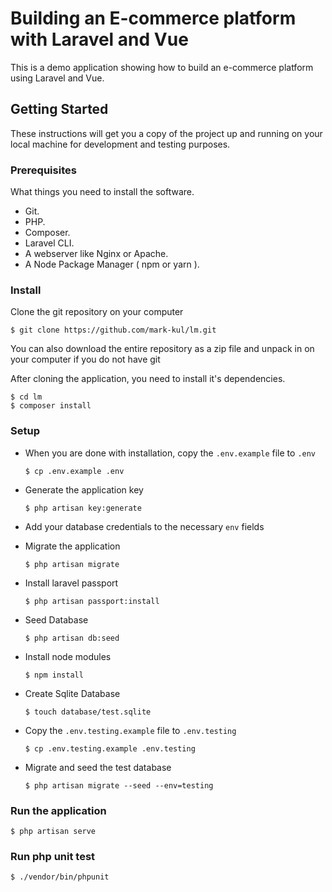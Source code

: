 # Building an E-commerce platform with Laravel and Vue
This is a demo application showing how to build an e-commerce platform using Laravel and Vue.

## Getting Started
These instructions will get you a copy of the project up and running on your local machine for development and testing purposes.

### Prerequisites
What things you need to install the software.

* Git.
* PHP.
* Composer.
* Laravel CLI.
* A webserver like Nginx or Apache.
* A Node Package Manager ( npm or yarn ).

### Install
Clone the git repository on your computer

```$ git clone https://github.com/mark-kul/lm.git```


You can also download the entire repository as a zip file and unpack in on your computer if you do not have git

After cloning the application, you need to install it's dependencies. 

```
$ cd lm
$ composer install
```


### Setup
- When you are done with installation, copy the `.env.example` file to `.env`

  ```$ cp .env.example .env```


- Generate the application key

  ```$ php artisan key:generate```


- Add your database credentials to the necessary `env` fields

- Migrate the application

  ```$ php artisan migrate```

- Install laravel passport

  ```$ php artisan passport:install```

- Seed Database

  ```$ php artisan db:seed```

- Install node modules

  ```$ npm install```

- Create Sqlite Database

  ```$ touch database/test.sqlite```

- Copy the `.env.testing.example` file to `.env.testing`

  ```$ cp .env.testing.example .env.testing```

- Migrate and seed the test database

  ```$ php artisan migrate --seed --env=testing```



### Run the application

  ```$ php artisan serve```

### Run php unit test

  ```$ ./vendor/bin/phpunit```
